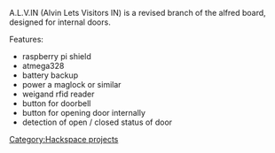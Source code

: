 A.L.V.IN (Alvin Lets Visitors IN) is a revised branch of the alfred
board, designed for internal doors.

Features:

-   raspberry pi shield
-   atmega328
-   battery backup
-   power a maglock or similar
-   weigand rfid reader
-   button for doorbell
-   button for opening door internally
-   detection of open / closed status of door

[Category:Hackspace projects](Category:Hackspace_projects "wikilink")